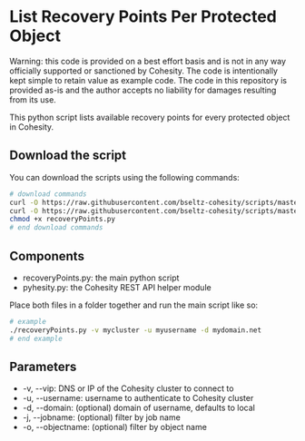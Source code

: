 # List Recovery Points Per Protected Object

Warning: this code is provided on a best effort basis and is not in any way officially supported or sanctioned by Cohesity. The code is intentionally kept simple to retain value as example code. The code in this repository is provided as-is and the author accepts no liability for damages resulting from its use.

This python script lists available recovery points for every protected object in Cohesity.

## Download the script

You can download the scripts using the following commands:

```bash
# download commands
curl -O https://raw.githubusercontent.com/bseltz-cohesity/scripts/master/python/recoveryPoints/recoveryPoints.py
curl -O https://raw.githubusercontent.com/bseltz-cohesity/scripts/master/python/pyhesity.py
chmod +x recoveryPoints.py
# end download commands
```

## Components

* recoveryPoints.py: the main python script
* pyhesity.py: the Cohesity REST API helper module

Place both files in a folder together and run the main script like so:

```bash
# example
./recoveryPoints.py -v mycluster -u myusername -d mydomain.net
# end example
```

## Parameters

* -v, --vip: DNS or IP of the Cohesity cluster to connect to
* -u, --username: username to authenticate to Cohesity cluster
* -d, --domain: (optional) domain of username, defaults to local
* -j, --jobname: (optional) filter by job name
* -o, --objectname: (optional) filter by object name
